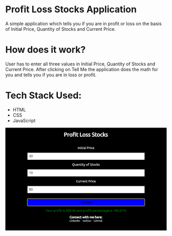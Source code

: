<h1>Profit Loss Stocks Application</h1>
A simple application which tells you if you are in profit or loss on the basis of Initial Price, Quantity of Stocks and Current Price.

<h1>How does it work?</h1>
User has to enter all three values in Initial Price, Quantity of Stocks and Current Price. After clicking on Tell Me the application does the math for you and tells you if you are in loss or profit.

<h1>Tech Stack Used:</h1>
<ul>
    <li>HTML</li>
    <li>CSS</li>
    <li>JavaScript</li>
</ul>

<img src="/images/ProfitLoss.PNG">

